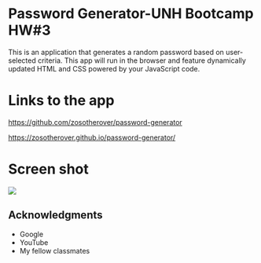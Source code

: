 # Password Generator-UNH Bootcamp HW#3

This is an application that generates a random password based on user-selected criteria. This app will run in the browser and feature dynamically updated HTML and CSS powered by your JavaScript code. 

# Links to the app

https://github.com/zosotherover/password-generator

https://zosotherover.github.io/password-generator/

# Screen shot

<img src=".assests/photos/passwordSreenshot.PNG">


## Acknowledgments

* Google
* YouTube
* My fellow classmates
